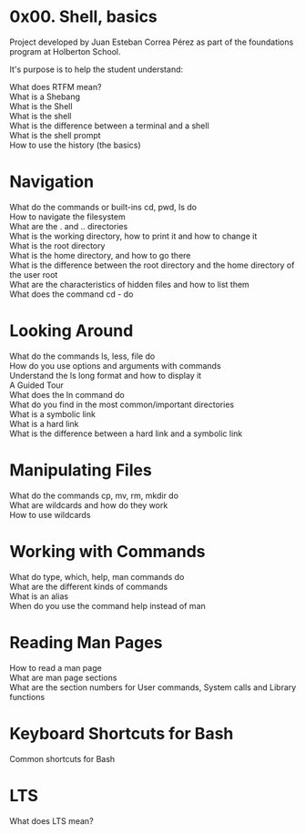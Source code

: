 # 0x00. Shell, basics

Project developed by Juan Esteban Correa Pérez as part of the foundations program at Holberton School.

It's purpose is to help the student understand:

What does RTFM mean?  
What is a Shebang  
What is the Shell  
What is the shell  
What is the difference between a terminal and a shell  
What is the shell prompt  
How to use the history (the basics)  

# Navigation

What do the commands or built-ins cd, pwd, ls do  
How to navigate the filesystem  
What are the . and .. directories  
What is the working directory, how to print it and how to change it  
What is the root directory  
What is the home directory, and how to go there  
What is the difference between the root directory and the home directory of the user root  
What are the characteristics of hidden files and how to list them  
What does the command cd - do  

# Looking Around

What do the commands ls, less, file do  
How do you use options and arguments with commands  
Understand the ls long format and how to display it  
A Guided Tour  
What does the ln command do  
What do you find in the most common/important directories  
What is a symbolic link  
What is a hard link  
What is the difference between a hard link and a symbolic link  

# Manipulating Files

What do the commands cp, mv, rm, mkdir do  
What are wildcards and how do they work  
How to use wildcards  

# Working with Commands

What do type, which, help, man commands do  
What are the different kinds of commands  
What is an alias  
When do you use the command help instead of man  

# Reading Man Pages

How to read a man page  
What are man page sections  
What are the section numbers for User commands, System calls and Library functions  

# Keyboard Shortcuts for Bash

Common shortcuts for Bash  

# LTS

What does LTS mean?  

